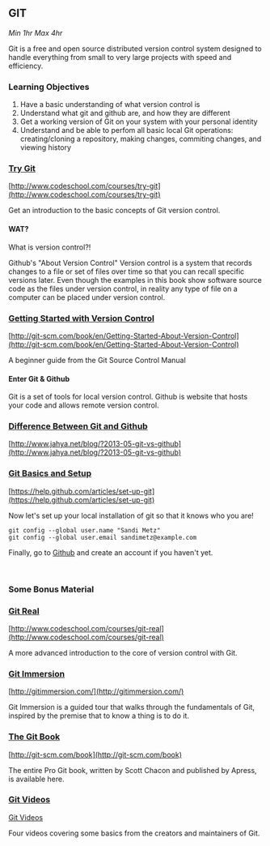 ## GIT
*Min 1hr Max 4hr*

Git is a free and open source distributed version control system designed to
handle everything from small to very large projects with speed and efficiency.

### Learning Objectives

  1. Have a basic understanding of what version control is
  2. Understand what git and github are, and how they are different
  3. Get a working version of Git on your system with your personal identity
  4. Understand and be able to perfom all basic local Git operations:
     creating/cloning a repository, making changes, commiting changes, and
     viewing history

### [Try Git](http://www.codeschool.com/courses/try-git "Try Git Link")

[http://www.codeschool.com/courses/try-git](http://www.codeschool.com/courses/try-git)

Get an introduction to the basic concepts of Git version control.

#### WAT?
What is version control?!

Github's "About Version Control" Version control is a system that records
changes to a file or set of files over time so that you can recall specific
versions later. Even though the examples in this book show software source code
as the files under version control, in reality any type of file on a computer
can be placed under version control.

### [Getting Started with Version Control](http://git-scm.com/book/en/Getting-Started-About-Version-Control)

[http://git-scm.com/book/en/Getting-Started-About-Version-Control](http://git-scm.com/book/en/Getting-Started-About-Version-Control)

A beginner guide from the Git Source Control Manual

#### Enter Git & Github
Git is a set of tools for local version control. Github is website that hosts
your code and allows remote version control.

### [Difference Between Git and Github](http://www.jahya.net/blog/?2013-05-git-vs-github)

[http://www.jahya.net/blog/?2013-05-git-vs-github](http://www.jahya.net/blog/?2013-05-git-vs-github)

### [Git Basics and Setup](https://help.github.com/articles/set-up-git)

[https://help.github.com/articles/set-up-git](https://help.github.com/articles/set-up-git)

Now let's set up your local installation of git so that it knows who you are!

```
git config --global user.name "Sandi Metz"
git config --global user.email sandimetz@example.com
```

Finally, go to [Github](http://github.com/) and create an account if you haven't yet.

<br />

### Some Bonus Material

### [Git Real](http://www.codeschool.com/courses/git-real)

[http://www.codeschool.com/courses/git-real](http://www.codeschool.com/courses/git-real)

A more advanced introduction to the core of version control with Git.

### [Git Immersion](http://gitimmersion.com/)

[http://gitimmersion.com/](http://gitimmersion.com/)

Git Immersion is a guided tour that walks through the fundamentals of Git,
inspired by the premise that to know a thing is to do it.

### [The Git Book](http://git-scm.com/book)

[http://git-scm.com/book](http://git-scm.com/book)

The entire Pro Git book, written by Scott Chacon and published by Apress, is available here.

### [Git Videos](http://git-scm.com/videos)

[Git Videos](http://git-scm.com/videos)

Four videos covering some basics from the creators and maintainers of Git.
